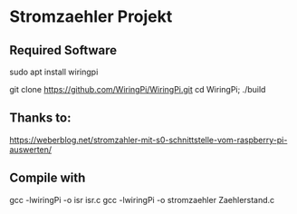 # Stromzaehler Projekt

## Required Software
  sudo apt install wiringpi

  git clone https://github.com/WiringPi/WiringPi.git
  cd WiringPi; ./build

## Thanks to:
https://weberblog.net/stromzahler-mit-s0-schnittstelle-vom-raspberry-pi-auswerten/

## Compile with 

gcc -lwiringPi -o isr isr.c
gcc -lwiringPi -o stromzaehler Zaehlerstand.c
